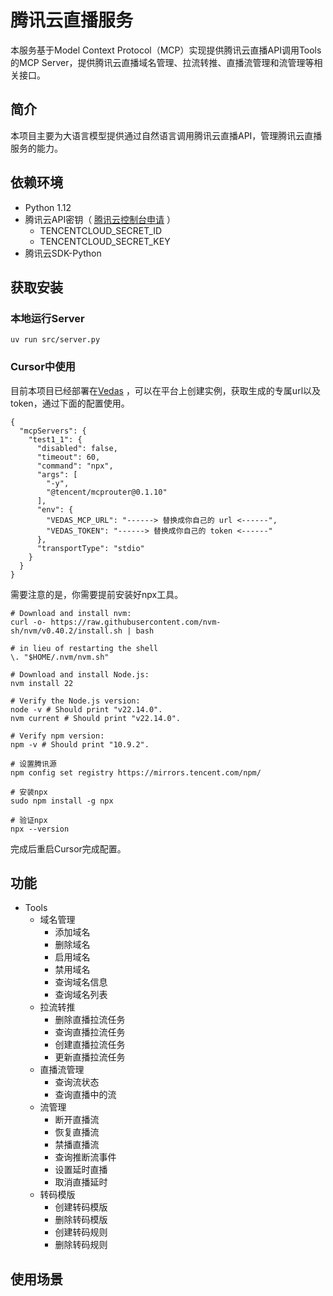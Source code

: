 # 腾讯云直播服务
本服务基于Model Context Protocol（MCP）实现提供腾讯云直播API调用Tools的MCP Server，提供腾讯云直播域名管理、拉流转推、直播流管理和流管理等相关接口。
## 简介
本项目主要为大语言模型提供通过自然语言调用腾讯云直播API，管理腾讯云直播服务的能力。
## 依赖环境
- Python 1.12
- 腾讯云API密钥（ [腾讯云控制台申请](https://console.cloud.tencent.com/cam/capi) ）
    - TENCENTCLOUD_SECRET_ID
    - TENCENTCLOUD_SECRET_KEY
- 腾讯云SDK-Python

## 获取安装

### 本地运行Server
``` 
uv run src/server.py
```
### Cursor中使用
目前本项目已经部署在[Vedas](https://ai.woa.com/#/vedas/mcp-market/list) ，可以在平台上创建实例，获取生成的专属url以及token，通过下面的配置使用。

``` 
{
  "mcpServers": {
    "test1_1": {
      "disabled": false,
      "timeout": 60,
      "command": "npx",
      "args": [
        "-y",
        "@tencent/mcprouter@0.1.10"
      ],
      "env": {
        "VEDAS_MCP_URL": "------> 替换成你自己的 url <------",
        "VEDAS_TOKEN": "------> 替换成你自己的 token <------"
      },
      "transportType": "stdio"
    }
  }
}
```
需要注意的是，你需要提前安装好npx工具。

``` 
# Download and install nvm:
curl -o- https://raw.githubusercontent.com/nvm-sh/nvm/v0.40.2/install.sh | bash

# in lieu of restarting the shell
\. "$HOME/.nvm/nvm.sh"

# Download and install Node.js:
nvm install 22

# Verify the Node.js version:
node -v # Should print "v22.14.0".
nvm current # Should print "v22.14.0".

# Verify npm version:
npm -v # Should print "10.9.2".

# 设置腾讯源
npm config set registry https://mirrors.tencent.com/npm/

# 安装npx
sudo npm install -g npx

# 验证npx
npx --version
```
完成后重启Cursor完成配置。
## 功能
- Tools
    - 域名管理
        - 添加域名
        - 删除域名
        - 启用域名
        - 禁用域名
        - 查询域名信息
        - 查询域名列表
    - 拉流转推
        - 删除直播拉流任务
        - 查询直播拉流任务
        - 创建直播拉流任务
        - 更新直播拉流任务
    - 直播流管理
        - 查询流状态
        - 查询直播中的流
    - 流管理
        - 断开直播流
        - 恢复直播流
        - 禁播直播流
        - 查询推断流事件
        - 设置延时直播
        - 取消直播延时
    - 转码模版
        - 创建转码模版
        - 删除转码模版
        - 创建转码规则
        - 删除转码规则

## 使用场景
